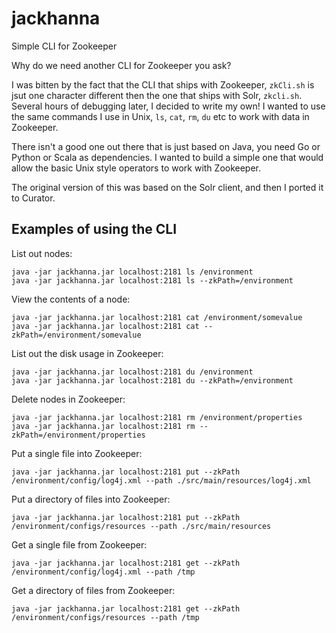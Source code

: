 # jackhanna
Simple CLI for Zookeeper

Why do we need another CLI for Zookeeper you ask?  

I was bitten by the fact that the CLI that ships with Zookeeper, `zkCli.sh` is jsut one character different then the one that ships with Solr, `zkcli.sh`.  Several hours of debugging later, I decided to write my own!  I wanted to use the same commands I use in Unix, `ls`, `cat`, `rm`, `du` etc to work with data in Zookeeper.

There isn't a good one out there that is just based on Java, you need Go or Python or Scala as dependencies.  I wanted to build a simple one that would allow the basic Unix style operators to work with Zookeeper.

The original version of this was based on the Solr client, and then I ported it to Curator.


## Examples of using the CLI

List out nodes:

```
java -jar jackhanna.jar localhost:2181 ls /environment
java -jar jackhanna.jar localhost:2181 ls --zkPath=/environment
```

View the contents of a node:

```
java -jar jackhanna.jar localhost:2181 cat /environment/somevalue
java -jar jackhanna.jar localhost:2181 cat --zkPath=/environment/somevalue
```

List out the disk usage in Zookeeper:

```
java -jar jackhanna.jar localhost:2181 du /environment
java -jar jackhanna.jar localhost:2181 du --zkPath=/environment
```

Delete nodes in Zookeeper:

```
java -jar jackhanna.jar localhost:2181 rm /environment/properties
java -jar jackhanna.jar localhost:2181 rm --zkPath=/environment/properties
```

Put a single file into Zookeeper:

```
java -jar jackhanna.jar localhost:2181 put --zkPath /environment/config/log4j.xml --path ./src/main/resources/log4j.xml
```

Put a directory of files into Zookeeper:

```
java -jar jackhanna.jar localhost:2181 put --zkPath /environment/configs/resources --path ./src/main/resources
```


Get a single file from Zookeeper:

```
java -jar jackhanna.jar localhost:2181 get --zkPath /environment/config/log4j.xml --path /tmp
```

Get a directory of files from Zookeeper:

```
java -jar jackhanna.jar localhost:2181 get --zkPath /environment/configs/resources --path /tmp
```
